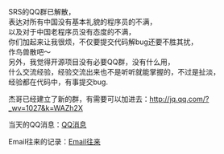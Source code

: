 SRS的QQ群已解散，<br/>
表达对所有中国没有基本礼貌的程序员的不满，<br/>
以及对于中国老程序员没有态度的不满，<br/>
你们加起来让我很烦，不仅要提交代码解bug还要不胜其扰，<br/>
作鸟兽散吧～<br/>
另外，我觉得开源项目没有必要QQ群，没有什么用，<br/>
什么交流经验，经验交流出来也不是听听就能掌握的，不过是扯淡，<br/>
经验都在代码中，有事提交bug.

杰哥已经建立了新的群，有需要可以加进去：http://jq.qq.com/?_wv=1027&k=WAZh2X 

当天的QQ消息：[QQ消息](https://github.com/winlinvip/simple-rtmp-server/wiki/v1_SRS-QQ-Dismissed-Messages)

Email往来的记录：[Email往来](https://github.com/winlinvip/simple-rtmp-server/wiki/v1_SRS-QQ-Dismissed-Email)